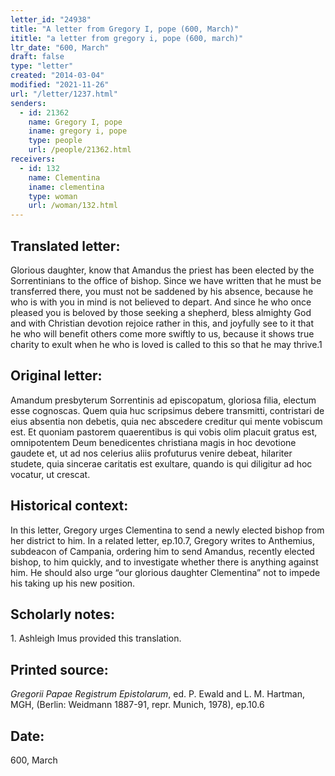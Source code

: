 ```yaml
---
letter_id: "24938"
title: "A letter from Gregory I, pope (600, March)"
ititle: "a letter from gregory i, pope (600, march)"
ltr_date: "600, March"
draft: false
type: "letter"
created: "2014-03-04"
modified: "2021-11-26"
url: "/letter/1237.html"
senders:
  - id: 21362
    name: Gregory I, pope
    iname: gregory i, pope
    type: people
    url: /people/21362.html
receivers:
  - id: 132
    name: Clementina
    iname: clementina
    type: woman
    url: /woman/132.html
---
```

<h2> Translated letter:</h2>Glorious daughter, know that Amandus the priest has been elected by the Sorrentinians to the office of bishop.  Since we have written that he must be transferred there, you must not be saddened by his absence, because he who is with you in mind is not believed to depart.  And since he who once pleased you is beloved by those seeking a shepherd, bless almighty God and with Christian devotion rejoice rather in this, and joyfully see to it that he who will benefit others come more swiftly to us, because it shows true charity to exult when he who is loved is called to this so that he may thrive.1
<h2 class="mt-4"> Original letter:</h2>Amandum presbyterum Sorrentinis ad episcopatum, gloriosa filia, electum esse cognoscas. Quem quia huc scripsimus debere transmitti, contristari de eius absentia non debetis, quia nec abscedere creditur qui mente vobiscum est. Et quoniam pastorem quaerentibus is qui vobis olim placuit gratus est, omnipotentem Deum benedicentes christiana magis in hoc devotione gaudete et, ut ad nos celerius aliis profuturus venire debeat, hilariter studete, quia sincerae caritatis est exultare, quando is qui diligitur ad hoc vocatur, ut crescat.
<h2 class="mt-4"> Historical context:</h2>In this letter, Gregory urges Clementina to send a newly elected bishop from her district to him.  In  a related letter, ep.10.7, Gregory writes to Anthemius, subdeacon of Campania, ordering him to send Amandus, recently elected bishop, to him quickly, and to investigate whether there is anything against him.  He should also urge “our glorious daughter Clementina” not to impede his taking up his new position.
<h2 class="mt-4"> Scholarly notes:</h2>1.  Ashleigh Imus provided this translation.
<h2 class="mt-4"> Printed source:</h2><p><em>Gregorii Papae Registrum Epistolarum</em>, ed. P. Ewald and L. M. Hartman, MGH, (Berlin: Weidmann 1887-91, repr. Munich, 1978), ep.10.6</p><h2 class="mt-4"> Date:</h2>600, March
